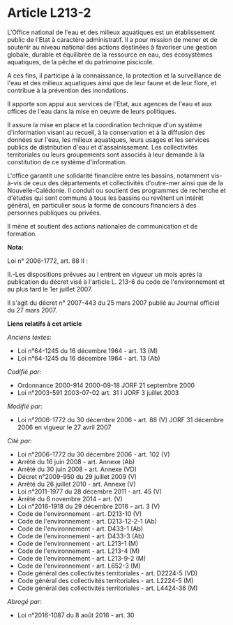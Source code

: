 # Article L213-2

L'Office national de l'eau et des milieux aquatiques est un établissement public de l'Etat à caractère administratif. Il a
pour mission de mener et de soutenir au niveau national des actions destinées à favoriser une gestion globale, durable et
équilibrée de la ressource en eau, des écosystèmes aquatiques, de la pêche et du patrimoine piscicole.

A ces fins, il participe à la connaissance, la protection et la surveillance de l'eau et des milieux aquatiques ainsi que de
leur faune et de leur flore, et contribue à la prévention des inondations.

Il apporte son appui aux services de l'Etat, aux agences de l'eau et aux offices de l'eau dans la mise en oeuvre de leurs
politiques.

Il assure la mise en place et la coordination technique d'un système d'information visant au recueil, à la conservation et à
la diffusion des données sur l'eau, les milieux aquatiques, leurs usages et les services publics de distribution d'eau et
d'assainissement. Les collectivités territoriales ou leurs groupements sont associés à leur demande à la constitution de ce
système d'information.

L'office garantit une solidarité financière entre les bassins, notamment vis-à-vis de ceux des départements et collectivités
d'outre-mer ainsi que de la Nouvelle-Calédonie. Il conduit ou soutient des programmes de recherche et d'études qui sont
communs à tous les bassins ou revêtent un intérêt général, en particulier sous la forme de concours financiers à des
personnes publiques ou privées.

Il mène et soutient des actions nationales de communication et de formation.

**Nota:**

Loi n° 2006-1772, art. 88 II : 

II.-Les dispositions prévues au I entrent en vigueur un mois après la publication du décret visé à l'article L. 213-6 du code
de l'environnement et au plus tard le 1er juillet 2007. 

Il s'agit du décret n° 2007-443 du 25 mars 2007 publié au Journal officiel du 27 mars 2007.

**Liens relatifs à cet article**

_Anciens textes_:

  - Loi n°64-1245 du 16 décembre 1964 - art. 13 (M)
  - Loi n°64-1245 du 16 décembre 1964 - art. 13 (Ab)

_Codifié par_:

  - Ordonnance 2000-914 2000-09-18 JORF 21 septembre 2000
  - Loi n°2003-591 2003-07-02 art. 31 I JORF 3 juillet 2003

_Modifié par_:

  - Loi n°2006-1772 du 30 décembre 2006 - art. 88 (V) JORF 31 décembre 2006 en vigueur le 27 avril 2007

_Cité par_:

  - Loi n°2006-1772 du 30 décembre 2006 - art. 102 (V)
  - Arrêté du 16 juin 2008 - art. Annexe (Ab)
  - Arrêté du 30 juin 2008 - art. Annexe (VD)
  - Décret n°2009-950 du 29 juillet 2009 (V)
  - Arrêté du 26 juillet 2010 - art. Annexe (V)
  - Loi n°2011-1977 du 28 décembre 2011 - art. 45 (V)
  - Arrêté du 6 novembre 2014 - art. (V)
  - Loi n°2016-1918 du 29 décembre 2016 - art. 3 (V)
  - Code de l'environnement - art. D213-10 (V)
  - Code de l'environnement - art. D213-12-2-1 (Ab)
  - Code de l'environnement - art. D433-1 (Ab)
  - Code de l'environnement - art. D433-3 (Ab)
  - Code de l'environnement - art. L213-1 (M)
  - Code de l'environnement - art. L213-4 (M)
  - Code de l'environnement - art. L213-9-2 (M)
  - Code de l'environnement - art. L652-3 (M)
  - Code général des collectivités territoriales - art. D2224-5 (VD)
  - Code général des collectivités territoriales - art. L2224-5 (M)
  - Code général des collectivités territoriales - art. L4424-36 (M)

_Abrogé par_:

  - Loi n°2016-1087 du 8 août 2016 - art. 30
